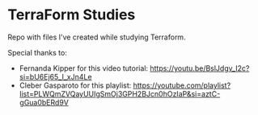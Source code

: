 # TerraForm Studies
Repo with files I've created while studying Terraform.

Special thanks to:
- Fernanda Kipper for this video tutorial: https://youtu.be/BslJdgv_I2c?si=bU6Ej65_I_xJn4Le 
- Cleber Gasparoto for this playlist: https://youtube.com/playlist?list=PLWQmZVQayUUIgSmOj3GPH2BJcn0hOzIaP&si=aztC-gGua0bERd9V